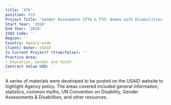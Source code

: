 ```yaml
---
title: '476'
position: 419
Project Title: 'Gender Assesments STTA & TTO: Women with Disabilities (TDY 98)'
Start Year: '2010'
End Year: '2010'
ISO3 Code: ''
Region: ''
Country: Agency-wide
Client/ Donor: USAID
Is Current Project? (true/false): ''
Practice Area:
- Education, Gender and Youth
Contract Value USD: ''
---
```


A series of materials were developed to be posted on the USAID website to highlight Agency policy. The areas covered included general information, statistics, common myths, UN Convention on Disability, Gender Assessments & Disabilities, and other resources.